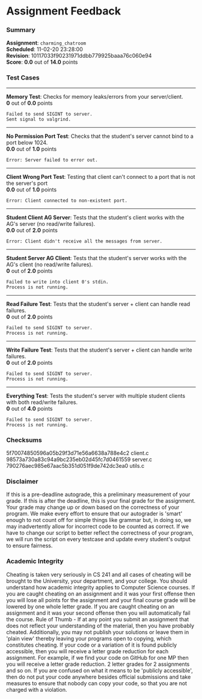 # Assignment Feedback

### Summary

**Assignment**: `charming_chatroom`  
**Scheduled**: 11-02-20 23:28:00  
**Revision**: 10117033f90231971ddbb779925baaa76c060e94  
**Score**: **0.0** out of **14.0** points

### Test Cases
---

**Memory Test**: Checks for memory leaks/errors from your server/client.  
**0** out of **0.0** points
```
Failed to send SIGINT to server.
Sent signal to valgrind.
```
---

**No Permission Port Test**: Checks that the student's server cannot bind to a port below 1024.  
**0.0** out of **1.0** points
```
Error: Server failed to error out.
```
---

**Client Wrong Port Test**: Testing that client can't connect to a port that is not the server's port  
**0.0** out of **1.0** points
```
Error: Client connected to non-existent port.
```
---

**Student Client AG Server**: Tests that the student's client works with the AG's server (no read/write failures).  
**0.0** out of **2.0** points
```
Error: Client didn't receive all the messages from server.
```
---

**Student Server AG Client**: Tests that the student's server works with the AG's client (no read/write failures).  
**0** out of **2.0** points
```
Failed to write into client 0's stdin.
Process is not running.
```
---

**Read Failure Test**: Tests that the student's server + client can handle read failures.  
**0** out of **2.0** points
```
Failed to send SIGINT to server.
Process is not running.
```
---

**Write Failure Test**: Tests that the student's server + client can handle write failures.  
**0** out of **2.0** points
```
Failed to send SIGINT to server.
Process is not running.
```
---

**Everything Test**: Tests the student's server with multiple student clients with both read/write failures.  
**0** out of **4.0** points
```
Failed to send SIGINT to server.
Process is not running.
```
### Checksums

5f70074850596a05b29f3d71e56a6638a788e4c2 client.c  
98573a730a83c94a9bc235eb02d45fc7d0461559 server.c  
790276aec985e67aac5b351d051f9de742dc3ea0 utils.c


### Disclaimer
If this is a pre-deadline autograde, this a preliminary measurement of your grade.
If this is after the deadline, this is your final grade for the assignment.
Your grade may change up or down based on the correctness of your program.
We make every effort to ensure that our autograder is 'smart' enough to not count off
for simple things like grammar but, in doing so, we may inadvertently allow for
incorrect code to be counted as correct.
If we have to change our script to better reflect the correctness of your program,
we will run the script on every testcase and update every student's output to ensure fairness.



### Academic Integrity
Cheating is taken very seriously in CS 241 and all cases of cheating will be brought to the University, your department, and your college.
You should understand how academic integrity applies to Computer Science courses.
If you are caught cheating on an assignment and it was your first offense then you will lose all points for the assignment and your final course
grade will be lowered by one whole letter grade. If you are caught cheating on an assignment and it was your second offense then you will automatically fail the course.
Rule of Thumb - If at any point you submit an assignment that does not reflect your understanding of the material, then you have probably cheated.
Additionally, you may not publish your solutions or leave them in 'plain view' thereby leaving your programs open to copying, which constitutes cheating.
If your code or a variation of it is found publicly accessible, then you will receive a letter grade reduction for each assignment.
For example, if we find your code on GitHub for one MP then you will receive a letter grade reduction. 2 letter grades for 2 assignments and so on.
If you are confused on what it means to be 'publicly accessible', then do not put your code anywhere besides official submissions and take measures
to ensure that nobody can copy your code, so that you are not charged with a violation.


